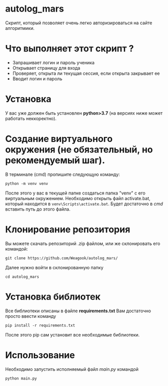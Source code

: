 # autolog_mars
Скрипт, который позволяет очень легко авторизироваться на сайте алгоритмики.
# Что выполняет этот скрипт ?
* Запрашивает логин и пароль ученика
* Открывает страницу для входа
* Проверяет, открыта ли текущая сессия, если открыта закрывает ее
* Вводит логин и пароль
# Установка
У вас уже должен быть установлен **python>3.7** (на версиях ниже может работать неккоректно).

# Создание виртуального окружения (не обязательный, но рекомендуемый шаг).
В терминале (cmd) пропишите следующую команду:
```
python -m venv venv
```
После этого у вас в текущей папке создаться папка "venv" с его виртуальным окружением.
Необходимо открыть файл activate.bat, который находится в `venv\Scripts\activate.bat`.
Будет достаточно в *cmd* вставить путь до этого файла.

# Клонирование репозитория
Вы можете скачать репозиторий .zip файлом, или же склонировать его командой:
```
git clone https://github.com/Weagook/autolog_mars/
```
Далее нужно войти в склонированную папку
```
cd autolog_mars
```
# Установка библиотек
Все библиотеки описаны в файле **requirements.txt**
Вам достаточно просто ввести команду
```
pip install -r requirements.txt
```
После этого pip сам установит все необходимые библиотеки.
# Использование
Необходимо запустить исполняемый файл *main.py* командой
```
python main.py
```


